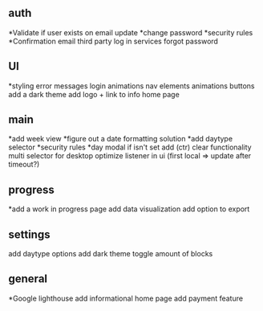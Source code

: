 ## auth

\*Validate if user exists on email update
\*change password
\*security rules
\*Confirmation email
third party log in services
forgot password

## UI

\*styling error messages login
animations nav elements
animations buttons
add a dark theme
add logo + link to info home page

## main

<!-- \*code ui components -->
<!-- \*figure out a date formatting solution - day -->
<!-- \*add database structure -->
<!-- \*code color picker -->

\*add week view
\*figure out a date formatting solution
\*add daytype selector
\*security rules
\*day modal if isn't set
add (ctr) clear functionality
multi selector for desktop
optimize listener in ui (first local => update after timeout?)

## progress

\*add a work in progress page
add data visualization
add option to export

## settings

<!-- \*link color picker options -->

add daytype options
add dark theme toggle
amount of blocks

## general

\*Google lighthouse
add informational home page
add payment feature
